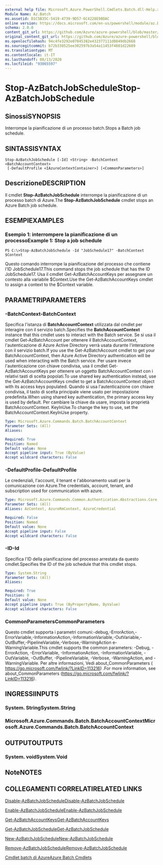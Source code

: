 ```yaml
---
external help file: Microsoft.Azure.PowerShell.Cmdlets.Batch.dll-Help.xml
Module Name: Az.Batch
ms.assetid: D1C5B35C-5419-4739-9D57-6C4228E98DAC
online version: https://docs.microsoft.com/en-us/powershell/module/az.batch/stop-azbatchjobschedule
schema: 2.0.0
content_git_url: https://github.com/Azure/azure-powershell/blob/master/src/Batch/Batch/help/Stop-AzBatchJobSchedule.md
original_content_git_url: https://github.com/Azure/azure-powershell/blob/master/src/Batch/Batch/help/Stop-AzBatchJobSchedule.md
ms.openlocfilehash: 94c4fe3292e07045382e432377111d0849db2668
ms.sourcegitcommit: b72b338525ee302597b3a54a11453f4881d22689
ms.translationtype: MT
ms.contentlocale: it-IT
ms.lasthandoff: 08/13/2020
ms.locfileid: "93865597"
---
```

# <span data-ttu-id="1593d-101">Stop-AzBatchJobSchedule</span><span class="sxs-lookup"><span data-stu-id="1593d-101">Stop-AzBatchJobSchedule</span></span>

## <span data-ttu-id="1593d-102">Sinossi</span><span class="sxs-lookup"><span data-stu-id="1593d-102">SYNOPSIS</span></span>
<span data-ttu-id="1593d-103">Interrompe la pianificazione di un processo batch.</span><span class="sxs-lookup"><span data-stu-id="1593d-103">Stops a Batch job schedule.</span></span>

## <span data-ttu-id="1593d-104">SINTASSI</span><span class="sxs-lookup"><span data-stu-id="1593d-104">SYNTAX</span></span>

```
Stop-AzBatchJobSchedule [-Id] <String> -BatchContext <BatchAccountContext>
 [-DefaultProfile <IAzureContextContainer>] [<CommonParameters>]
```

## <span data-ttu-id="1593d-105">Descrizione</span><span class="sxs-lookup"><span data-stu-id="1593d-105">DESCRIPTION</span></span>
<span data-ttu-id="1593d-106">Il cmdlet **Stop-AzBatchJobSchedule** interrompe la pianificazione di un processo batch di Azure.</span><span class="sxs-lookup"><span data-stu-id="1593d-106">The **Stop-AzBatchJobSchedule** cmdlet stops an Azure Batch job schedule.</span></span>

## <span data-ttu-id="1593d-107">ESEMPI</span><span class="sxs-lookup"><span data-stu-id="1593d-107">EXAMPLES</span></span>

### <span data-ttu-id="1593d-108">Esempio 1: interrompere la pianificazione di un processo</span><span class="sxs-lookup"><span data-stu-id="1593d-108">Example 1: Stop a job schedule</span></span>
```
PS C:\>Stop-AzBatchJobSchedule -Id "JobSchedule17" -BatchContext $Context
```

<span data-ttu-id="1593d-109">Questo comando interrompe la pianificazione del processo che contiene l'ID JobSchedule17.</span><span class="sxs-lookup"><span data-stu-id="1593d-109">This command stops the job schedule that has the ID JobSchedule17.</span></span>
<span data-ttu-id="1593d-110">Usa il cmdlet Get-AzBatchAccountKeys per assegnare un contesto alla variabile $Context.</span><span class="sxs-lookup"><span data-stu-id="1593d-110">Use the Get-AzBatchAccountKeys cmdlet to assign a context to the $Context variable.</span></span>

## <span data-ttu-id="1593d-111">PARAMETRI</span><span class="sxs-lookup"><span data-stu-id="1593d-111">PARAMETERS</span></span>

### <span data-ttu-id="1593d-112">-BatchContext</span><span class="sxs-lookup"><span data-stu-id="1593d-112">-BatchContext</span></span>
<span data-ttu-id="1593d-113">Specifica l'istanza di **BatchAccountContext** utilizzata dal cmdlet per interagire con il servizio batch.</span><span class="sxs-lookup"><span data-stu-id="1593d-113">Specifies the **BatchAccountContext** instance that this cmdlet uses to interact with the Batch service.</span></span>
<span data-ttu-id="1593d-114">Se si usa il cmdlet Get-AzBatchAccount per ottenere il BatchAccountContext, l'autenticazione di Azure Active Directory verrà usata durante l'interazione con il servizio batch.</span><span class="sxs-lookup"><span data-stu-id="1593d-114">If you use the Get-AzBatchAccount cmdlet to get your BatchAccountContext, then Azure Active Directory authentication will be used when interacting with the Batch service.</span></span> <span data-ttu-id="1593d-115">Per usare invece l'autenticazione con chiave condivisa, usa il cmdlet Get-AzBatchAccountKeys per ottenere un oggetto BatchAccountContext con i relativi tasti di scelta popolati.</span><span class="sxs-lookup"><span data-stu-id="1593d-115">To use shared key authentication instead, use the Get-AzBatchAccountKeys cmdlet to get a BatchAccountContext object with its access keys populated.</span></span> <span data-ttu-id="1593d-116">Quando si usa l'autenticazione con chiave condivisa, il tasto di scelta principale viene usato per impostazione predefinita.</span><span class="sxs-lookup"><span data-stu-id="1593d-116">When using shared key authentication, the primary access key is used by default.</span></span> <span data-ttu-id="1593d-117">Per cambiare la chiave da usare, imposta la proprietà BatchAccountContext. KeyInUse.</span><span class="sxs-lookup"><span data-stu-id="1593d-117">To change the key to use, set the BatchAccountContext.KeyInUse property.</span></span>

```yaml
Type: Microsoft.Azure.Commands.Batch.BatchAccountContext
Parameter Sets: (All)
Aliases:

Required: True
Position: Named
Default value: None
Accept pipeline input: True (ByValue)
Accept wildcard characters: False
```

### <span data-ttu-id="1593d-118">-DefaultProfile</span><span class="sxs-lookup"><span data-stu-id="1593d-118">-DefaultProfile</span></span>
<span data-ttu-id="1593d-119">Le credenziali, l'account, il tenant e l'abbonamento usati per la comunicazione con Azure.</span><span class="sxs-lookup"><span data-stu-id="1593d-119">The credentials, account, tenant, and subscription used for communication with azure.</span></span>

```yaml
Type: Microsoft.Azure.Commands.Common.Authentication.Abstractions.Core.IAzureContextContainer
Parameter Sets: (All)
Aliases: AzContext, AzureRmContext, AzureCredential

Required: False
Position: Named
Default value: None
Accept pipeline input: False
Accept wildcard characters: False
```

### <span data-ttu-id="1593d-120">-ID</span><span class="sxs-lookup"><span data-stu-id="1593d-120">-Id</span></span>
<span data-ttu-id="1593d-121">Specifica l'ID della pianificazione del processo arrestata da questo cmdlet.</span><span class="sxs-lookup"><span data-stu-id="1593d-121">Specifies the ID of the job schedule that this cmdlet stops.</span></span>

```yaml
Type: System.String
Parameter Sets: (All)
Aliases:

Required: True
Position: 0
Default value: None
Accept pipeline input: True (ByPropertyName, ByValue)
Accept wildcard characters: False
```

### <span data-ttu-id="1593d-122">CommonParameters</span><span class="sxs-lookup"><span data-stu-id="1593d-122">CommonParameters</span></span>
<span data-ttu-id="1593d-123">Questo cmdlet supporta i parametri comuni:-debug,-ErrorAction,-ErrorVariable,-InformationAction,-InformationVariable,-OutVariable,-OutBuffer,-PipelineVariable,-Verbose,-WarningAction e-WarningVariable.</span><span class="sxs-lookup"><span data-stu-id="1593d-123">This cmdlet supports the common parameters: -Debug, -ErrorAction, -ErrorVariable, -InformationAction, -InformationVariable, -OutVariable, -OutBuffer, -PipelineVariable, -Verbose, -WarningAction, and -WarningVariable.</span></span> <span data-ttu-id="1593d-124">Per altre informazioni, Vedi about_CommonParameters ( https://go.microsoft.com/fwlink/?LinkID=113216) .</span><span class="sxs-lookup"><span data-stu-id="1593d-124">For more information, see about_CommonParameters (https://go.microsoft.com/fwlink/?LinkID=113216).</span></span>

## <span data-ttu-id="1593d-125">INGRESSI</span><span class="sxs-lookup"><span data-stu-id="1593d-125">INPUTS</span></span>

### <span data-ttu-id="1593d-126">System. String</span><span class="sxs-lookup"><span data-stu-id="1593d-126">System.String</span></span>

### <span data-ttu-id="1593d-127">Microsoft.Azure.Commands.Batch.BatchAccountContext</span><span class="sxs-lookup"><span data-stu-id="1593d-127">Microsoft.Azure.Commands.Batch.BatchAccountContext</span></span>

## <span data-ttu-id="1593d-128">OUTPUT</span><span class="sxs-lookup"><span data-stu-id="1593d-128">OUTPUTS</span></span>

### <span data-ttu-id="1593d-129">System. void</span><span class="sxs-lookup"><span data-stu-id="1593d-129">System.Void</span></span>

## <span data-ttu-id="1593d-130">Note</span><span class="sxs-lookup"><span data-stu-id="1593d-130">NOTES</span></span>

## <span data-ttu-id="1593d-131">COLLEGAMENTI CORRELATI</span><span class="sxs-lookup"><span data-stu-id="1593d-131">RELATED LINKS</span></span>

[<span data-ttu-id="1593d-132">Disable-AzBatchJobSchedule</span><span class="sxs-lookup"><span data-stu-id="1593d-132">Disable-AzBatchJobSchedule</span></span>](./Disable-AzBatchJobSchedule.md)

[<span data-ttu-id="1593d-133">Enable-AzBatchJobSchedule</span><span class="sxs-lookup"><span data-stu-id="1593d-133">Enable-AzBatchJobSchedule</span></span>](./Enable-AzBatchJobSchedule.md)

[<span data-ttu-id="1593d-134">Get-AzBatchAccountKeys</span><span class="sxs-lookup"><span data-stu-id="1593d-134">Get-AzBatchAccountKeys</span></span>](./Get-AzBatchAccountKey.md)

[<span data-ttu-id="1593d-135">Get-AzBatchJobSchedule</span><span class="sxs-lookup"><span data-stu-id="1593d-135">Get-AzBatchJobSchedule</span></span>](./Get-AzBatchJobSchedule.md)

[<span data-ttu-id="1593d-136">New-AzBatchJobSchedule</span><span class="sxs-lookup"><span data-stu-id="1593d-136">New-AzBatchJobSchedule</span></span>](./New-AzBatchJobSchedule.md)

[<span data-ttu-id="1593d-137">Remove-AzBatchJobSchedule</span><span class="sxs-lookup"><span data-stu-id="1593d-137">Remove-AzBatchJobSchedule</span></span>](./Remove-AzBatchJobSchedule.md)

[<span data-ttu-id="1593d-138">Cmdlet batch di Azure</span><span class="sxs-lookup"><span data-stu-id="1593d-138">Azure Batch Cmdlets</span></span>](/powershell/module/az.batch)


